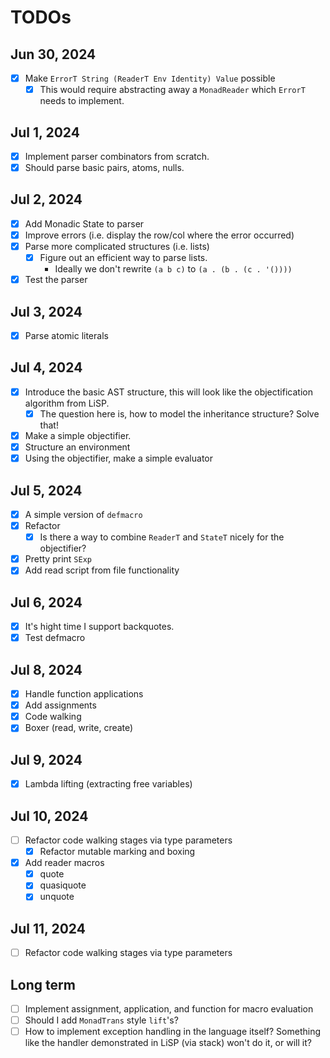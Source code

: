 # TODOs

## Jun 30, 2024

 - [x] Make `ErrorT String (ReaderT Env Identity) Value` possible
   - [x] This would require abstracting away a `MonadReader` which
     `ErrorT` needs to implement.

## Jul 1, 2024

 - [x] Implement parser combinators from scratch.
 - [x] Should parse basic pairs, atoms, nulls.

## Jul 2, 2024
 - [x] Add Monadic State to parser
 - [x] Improve errors (i.e. display the row/col where the error occurred)
 - [x] Parse more complicated structures (i.e. lists)
   - [x] Figure out an efficient way to parse lists.
     - Ideally we don't rewrite `(a b c)` to `(a . (b . (c . '())))`
 - [x] Test the parser

## Jul 3, 2024
 - [x] Parse atomic literals

## Jul 4, 2024
 - [x] Introduce the basic AST structure, this will look like the objectification
   algorithm from LiSP.
     - [x] The question here is, how to model the inheritance structure? Solve that!
 - [x] Make a simple objectifier.
 - [x] Structure an environment
 - [x] Using the objectifier, make a simple evaluator

## Jul 5, 2024
 - [x] A simple version of `defmacro`
 - [x] Refactor
   - [x] Is there a way to combine `ReaderT` and `StateT` nicely for the objectifier?
 - [x] Pretty print `SExp`
 - [x] Add read script from file functionality

## Jul 6, 2024
 - [x] It's hight time I support backquotes.
 - [x] Test defmacro

## Jul 8, 2024
 - [x] Handle function applications
 - [x] Add assignments
 - [x] Code walking
 - [x] Boxer (read, write, create)

## Jul 9, 2024
   - [x] Lambda lifting (extracting free variables)

## Jul 10, 2024
   - [ ] Refactor code walking stages via type parameters
     - [x] Refactor mutable marking and boxing
   - [x] Add reader macros
     - [x] quote
     - [x] quasiquote
     - [x] unquote

## Jul 11, 2024
   - [ ] Refactor code walking stages via type parameters

## Long term

 - [ ] Implement assignment, application, and function for macro evaluation
 - [ ] Should I add `MonadTrans` style `lift`'s?
 - [ ] How to implement exception handling in the language itself?
   Something like the handler demonstrated in LiSP (via stack) won't
   do it, or will it?
